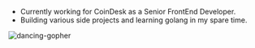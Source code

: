 <!--
**hbswift/hbswift** is a ✨ _special_ ✨ repository because its `README.md` (this file) appears on your GitHub profile.

Here are some ideas to get you started:

- 🔭 I’m currently working on ...
- 🌱 I’m currently learning ...
- 👯 I’m looking to collaborate on ...
- 🤔 I’m looking for help with ...
- 💬 Ask me about ...
- 📫 How to reach me: ...
- 😄 Pronouns: ...
- ⚡ Fun fact: ...
-->
- Currently working for CoinDesk as a Senior FrontEnd Developer.
- Building various side projects and learning golang in my spare time.

![dancing-gopher](https://user-images.githubusercontent.com/36081268/172436252-423ecadc-4b11-47cc-85cb-00caf01effb8.gif)
